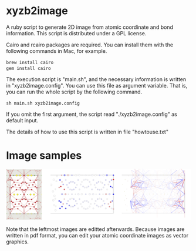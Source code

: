 # xyzb2image
A ruby script to generate 2D image from atomic coordinate and bond information. This script is distributed under a GPL license.

Cairo and rcairo packages are required. You can install them with the following commands in Mac, for example.
```
brew install cairo
gem install cairo
```
The execution script is "main.sh", and the necessary information is written in "xyzb2image.config".
You can use this file as argument variable. That is, you can run the whole script by the following command. 
```
sh main.sh xyzb2image.config
```
If you omit the first argument, the script read "./xyzb2image.config" as default input.

The details of how to use this script is written in file "howtouse.txt"

# Image samples

![sample](sample.png)

Note that the leftmost images are editted afterwards.
Because images are written in pdf format, you can edit your atomic coordinate images as vector graphics.
